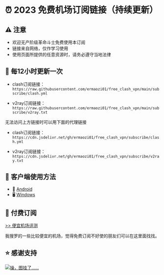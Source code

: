 # ⏰ 2023 免费机场订阅链接（持续更新）

## ⚠️ 注意

- 欢迎无产阶级革命斗士免费使用本订阅
- 链接来自网络，仅作学习使用
- 使用页面所提供的任意资源时，请务必遵守当地法律

## 🚀 每12小时更新一次

- clash订阅链接：`https://raw.githubusercontent.com/ermaozi01/free_clash_vpn/main/subscribe/clash.yml`

- v2ray订阅链接：`https://raw.githubusercontent.com/ermaozi01/free_clash_vpn/main/subscribe/v2ray.txt`

无法访问上方链接时可以用下面的代理链接

- clash订阅链接：`https://cdn.jsdelivr.net/gh/ermaozi01/free_clash_vpn/subscribe/clash.yml`

- v2ray订阅链接：`https://cdn.jsdelivr.net/gh/ermaozi01/free_clash_vpn/subscribe/v2ray.txt`


## 📘 客户端使用方法

- 📱 [Android](https://www.ermao.net/skill/clashforandroid/)
- 🖥 [Windows](https://www.ermao.net/uncategorized/clash-for-windows/)

## 💸 付费订阅

[>> 便宜机场评测](https://www.ermao.net/resource/vpn/)

我搜罗的一些比较便宜的机场，觉得免费订阅不好使的朋友们可以在这里面找找。

## ⭐ 感谢支持

[![操，图挂了……](https://cdn.jsdelivr.net/gh/ermaozi01/free_clash_vpn/mail/project_info.svg)](https://ermao.net)
